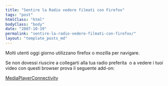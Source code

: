 ```yaml
---
title: "Sentire la Radio vedere filmati con Firefox"
tags: "post"
htmlClass: "html"
bodyClass: "body"
date: "2007-10-19"
permalink: "sentire-la-radio-vedere-filmati-con-firefox/"
layout: "template_posts_md"
---
```

<p>Molti utenti oggi giorno utilizzano firefox o mozilla per navigare.</p>
<p>Se non dovessi riuscire a collegarti alla tua radio preferita  o a vedere i tuoi video con questi browser prova il seguente add-on: </p>
<p><a href="https://addons.mozilla.org/it/firefox/addon/446"  target="_blank">MediaPlayerConnectivity</a> </p>

